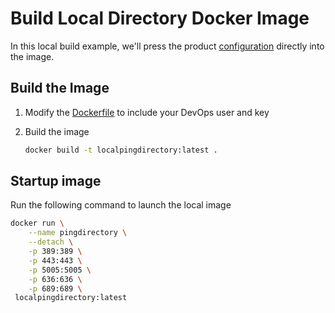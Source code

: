 # Build Local Directory Docker Image

In this local build example, we'll press the product [configuration](pingdiectory/) directly into the image.

## Build the Image

1. Modify the [Dockerfile](Dockerfile) to include your DevOps user and key
1. Build the image

    ```sh
    docker build -t localpingdirectory:latest .
    ```

## Startup image

Run the following command to launch the local image

```sh
docker run \
    --name pingdirectory \
    --detach \
    -p 389:389 \
    -p 443:443 \
    -p 5005:5005 \
    -p 636:636 \
    -p 689:689 \
 localpingdirectory:latest
 ```
